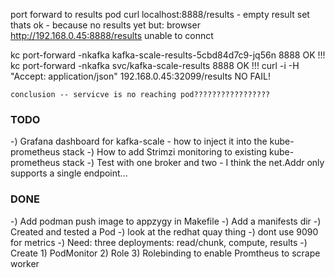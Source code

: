 



port forward to results pod
curl localhost:8888/results - empty result set
  thats ok - because no results yet
but:
  browser
    http://192.168.0.45:8888/results
  unable to connct


kc port-forward -nkafka kafka-scale-results-5cbd84d7c9-jq56n 8888
   OK !!!
kc port-forward -nkafka svc/kafka-scale-results 8888
   OK !!!
curl -i -H "Accept: application/json" 192.168.0.45:32099/results
   NO FAIL!

    conclusion -- servicve is no reaching pod?????????????????



### TODO

-) Grafana dashboard for kafka-scale - how to inject it into the kube-prometheus stack
-) How to add Strimzi monitoring to existing kube-prometheus stack
-) Test with one broker and two - I think the net.Addr only supports a single endpoint...

### DONE
-) Add podman push image to appzygy in Makefile
-) Add a manifests dir
-) Created and tested a Pod
-) look at the redhat quay thing
-) dont use 9090 for metrics
-) Need: three deployments: read/chunk, compute, results
-) Create 1) PodMonitor 2) Role 3) Rolebinding to enable Promtheus to scrape worker
